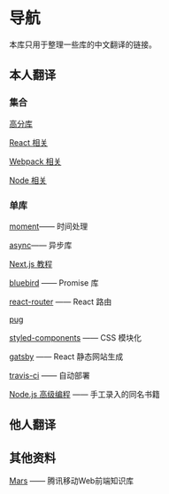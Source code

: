 # 导航

本库只用于整理一些库的中文翻译的链接。

## 本人翻译

### 集合

[高分库](https://tuzhu008.github.io/gitbook-awesome_libraries_cn/)

[React 相关](https://tuzhu008.github.io/gitbook-react_cn/)

[Webpack 相关](https://tuzhu008.github.io/gitbook-webpack_cn/)

[Node 相关](https://tuzhu008.github.io/gitbook-Node_cn/)

### 单库

[moment](http://moment.bestajax.com/)—— 时间处理

[async](https://tuzhu008.github.io/async_cn/)—— 异步库

[Next.js 教程](https://tuzhu008.github.io/learnnextjs-content/)

[bluebird](https://tuzhu008.github.io/bluebird_cn/) —— Promise 库

[react-router](https://tuzhu008.github.io/gitbook-react-router_cn/) —— React 路由

[pug](https://tuzhu008.github.io/gitbook-pug_cn/)

[styled-components](https://styled-components-docs-qimayavkvb.now.sh/) —— CSS 模块化

[gatsby](https://tuzhu008.github.io/gatsby_cn/) —— React 静态网站生成

[travis-ci](http://docs.travis-ci.bestajax.com/) —— 自动部署

[Node.js 高级编程](https://tuzhu008.github.io/nodejs-advanced-programming/) —— 手工录入的同名书籍


## 他人翻译

## 其他资料

[Mars](https://github.com/AlloyTeam/Mars) —— 腾讯移动Web前端知识库
